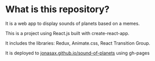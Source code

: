# What is this repository?

It is a web app to display sounds of planets based on a memes.

This is a project using React.js built with create-react-app.

It includes the libraries: Redux, Animate.css, React Transition Group.

It is deployed to  [jonasax.github.io/sound-of-planets](https://jonasax.github.io/sound-of-planets/) using gh-pages
